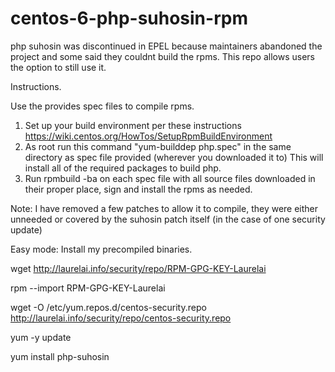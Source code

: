 # centos-6-php-suhosin-rpm
php suhosin was discontinued in EPEL because maintainers abandoned the project and some said they couldnt build the rpms. This repo allows users the option to still use it.


Instructions.

Use the provides spec files to compile rpms.

1. Set up your build environment per these instructions https://wiki.centos.org/HowTos/SetupRpmBuildEnvironment
2. As root run this command "yum-builddep php.spec" in the same directory as spec file provided (wherever you downloaded it to) This will install all of the required packages to build php.
3. Run rpmbuild -ba on each spec file with all source files downloaded in their proper place, sign and install the rpms as needed.
 

Note: I have removed a few patches to allow it to compile, they were either unneeded or covered by the suhosin patch itself (in the case of one security update) 


Easy mode: Install my precompiled binaries.

wget http://laurelai.info/security/repo/RPM-GPG-KEY-Laurelai

rpm --import RPM-GPG-KEY-Laurelai

wget -O /etc/yum.repos.d/centos-security.repo http://laurelai.info/security/repo/centos-security.repo

yum -y update

yum install php-suhosin
